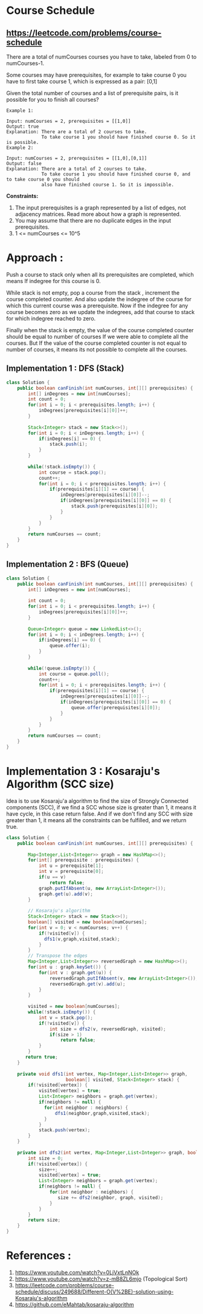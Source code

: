 # Course Schedule
## https://leetcode.com/problems/course-schedule

There are a total of numCourses courses you have to take, labeled from 0 to numCourses-1.

Some courses may have prerequisites, for example to take course 0 you have to first take course 1, which is expressed as a pair: [0,1]

Given the total number of courses and a list of prerequisite pairs, is it possible for you to finish all courses?

```
Example 1:

Input: numCourses = 2, prerequisites = [[1,0]]
Output: true
Explanation: There are a total of 2 courses to take. 
             To take course 1 you should have finished course 0. So it is possible.
Example 2:

Input: numCourses = 2, prerequisites = [[1,0],[0,1]]
Output: false
Explanation: There are a total of 2 courses to take. 
             To take course 1 you should have finished course 0, and to take course 0 you should
             also have finished course 1. So it is impossible.
``` 

**Constraints:**

1. The input prerequisites is a graph represented by a list of edges, not adjacency matrices. Read more about how a graph is represented.
2. You may assume that there are no duplicate edges in the input prerequisites.
3. 1 <= numCourses <= 10^5

# Approach :
Push a course to stack only when all its prerequisites are completed, which means If indegree for this course is 0.

While stack is not empty, pop a course from the stack , increment the course completed counter. And also update the indegree of the course for which this current course was a prerequisite. Now if the indegree for any course becomes zero as we update the indegrees, add that course to stack for which indegree reached to zero.

Finally when the stack is empty, the value of the course completed counter should be equal to number of courses If we were able to complete all the courses. But If the value of the course completed counter is not equal to number of courses, it means its not possible to complete all the courses. 

## Implementation 1 : DFS (Stack)

```java
class Solution {
    public boolean canFinish(int numCourses, int[][] prerequisites) {
        int[] inDegrees = new int[numCourses];
        int count = 0;
        for(int i = 0; i < prerequisites.length; i++) {
            inDegrees[prerequisites[i][0]]++;
        }
        
        Stack<Integer> stack = new Stack<>();
        for(int i = 0; i < inDegrees.length; i++) {
            if(inDegrees[i] == 0) {
                stack.push(i);
            }
        }
        
        while(!stack.isEmpty()) {
            int course = stack.pop();
            count++;
            for(int i = 0; i < prerequisites.length; i++) {
                if(prerequisites[i][1] == course) {
                    inDegrees[prerequisites[i][0]]--;
                    if(inDegrees[prerequisites[i][0]] == 0) {
                        stack.push(prerequisites[i][0]);
                    }
                }
            }
        }
        return numCourses == count;
    }
}
```

## Implementation 2 : BFS (Queue)
```java
class Solution {
    public boolean canFinish(int numCourses, int[][] prerequisites) {
        int[] inDegrees = new int[numCourses];
    
        int count = 0;
        for(int i = 0; i < prerequisites.length; i++) {
            inDegrees[prerequisites[i][0]]++;
        }
        
        Queue<Integer> queue = new LinkedList<>();
        for(int i = 0; i < inDegrees.length; i++) {
            if(inDegrees[i] == 0) {
                queue.offer(i);
            }
        }
        
        while(!queue.isEmpty()) {
            int course = queue.poll();
            count++;
            for(int i = 0; i < prerequisites.length; i++) {
                if(prerequisites[i][1] == course) {
                    inDegrees[prerequisites[i][0]]--;
                    if(inDegrees[prerequisites[i][0]] == 0) {
                        queue.offer(prerequisites[i][0]);
                    }
                }
            }
        }
        return numCourses == count;
    }
}
```

# Implementation 3 : Kosaraju's Algorithm (SCC size)
Idea is to use Kosaraju'a algorithm to find the size of Strongly Connected components (SCC), if we find a SCC whose size is greater than 1, it means it have cycle, in this case return false. And if we don't find any SCC with size greater than 1, it means all the constraints can be fulfilled, and we return true.
```java
class Solution {
    public boolean canFinish(int numCourses, int[][] prerequisites) {
        
        Map<Integer,List<Integer>> graph = new HashMap<>();
        for(int[] prerequisite : prerequisites) {
            int u = prerequisite[1];
            int v = prerequisite[0];
            if(u == v)
                return false;
            graph.putIfAbsent(u, new ArrayList<Integer>());
            graph.get(u).add(v);
        }
        
        // Kosaraju's algorithm
        Stack<Integer> stack = new Stack<>();
        boolean[] visited = new boolean[numCourses];
        for(int v = 0; v < numCourses; v++) {
            if(!visited[v]) {
              dfs1(v,graph,visited,stack);   
            }
        }
        // Transpose the edges
        Map<Integer,List<Integer>> reversedGraph = new HashMap<>();
        for(int u : graph.keySet()) {
            for(int v : graph.get(u)) {
                reversedGraph.putIfAbsent(v, new ArrayList<Integer>());
                reversedGraph.get(v).add(u);
            }
        }
        
        visited = new boolean[numCourses];
        while(!stack.isEmpty()) {
            int v = stack.pop();
            if(!visited[v]) {
                int size = dfs2(v, reversedGraph, visited);
                if(size > 1)
                    return false;
            }
        }
       return true; 
    }
    
    private void dfs1(int vertex, Map<Integer,List<Integer>> graph, 
                      boolean[] visited, Stack<Integer> stack) {
        if(!visited[vertex]) {
            visited[vertex] = true;
            List<Integer> neighbors = graph.get(vertex);
            if(neighbors != null) {
              for(int neighbor : neighbors) {
                  dfs1(neighbor,graph,visited,stack);
              }   
            }
            stack.push(vertex);
        }
    }
    
    private int dfs2(int vertex, Map<Integer,List<Integer>> graph, boolean[] visited) {
        int size = 0;
        if(!visited[vertex]) {
            size++;
            visited[vertex] = true;
            List<Integer> neighbors = graph.get(vertex);
            if(neighbors != null) {
                for(int neighbor : neighbors) {
                   size += dfs2(neighbor, graph, visited);
                }
            }
        }
        return size;
    }
}
```

# References :
1. https://www.youtube.com/watch?v=0LjVxtLnNOk
2. https://www.youtube.com/watch?v=z-mB8ZL6mjo (Topological Sort)
3. https://leetcode.com/problems/course-schedule/discuss/249688/Different-O(V%2BE)-solution-using-Kosaraju's-algorithm
4. https://github.com/eMahtab/kosaraju-algorithm
